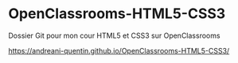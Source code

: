 # OpenClassrooms-HTML5-CSS3
Dossier Git pour mon cour HTML5 et CSS3 sur OpenClassrooms

https://andreani-quentin.github.io/OpenClassrooms-HTML5-CSS3/

